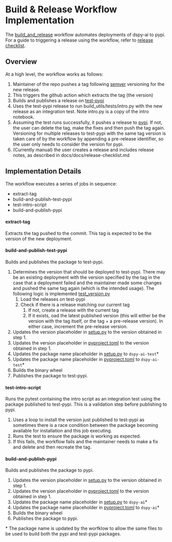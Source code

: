 # Build & Release Workflow Implementation

The [build_and_release](../../../.github/workflows/build_and_release.yml) workflow automates deployments of dspy-ai to pypi. For a guide to triggering a release using the workflow, refer to [release checklist](release-checklist.md).

## Overview

At a high level, the workflow works as follows: 

1. Maintainer of the repo pushes a tag following [semver](https://semver.org/) versioning for the new release.
2. This triggers the github action which extracts the tag (the version)
3. Builds and publishes a release on [test-pypi](https://test.pypi.org/project/dspy-ai-test/)
4. Uses the test-pypi release to run build_utils/tests/intro.py with the new release as an integration test. Note intro.py is a copy of the intro notebook.
5. Assuming the test runs successfully, it pushes a release to [pypi](https://pypi.org/project/dspy-ai/). If not, the user can delete the tag, make the fixes and then push the tag again. Versioning for multiple releases to test-pypi with the same tag version is taken care of by the workflow by appending a pre-release identifier, so the user only needs to consider the version for pypi. 
6. (Currently manual) the user creates a release and includes release notes, as described in docs/docs/release-checklist.md

## Implementation Details

The workflow executes a series of jobs in sequence: 
- extract-tag
- build-and-publish-test-pypi
- test-intro-script
- build-and-publish-pypi

#### extract-tag
Extracts the tag pushed to the commit. This tag is expected to be the version of the new deployment. 

#### build-and-publish-test-pypi
Builds and publishes the package to test-pypi.
1. Determines the version that should be deployed to test-pypi. There may be an existing deployment with the version specified by the tag in the case that a deployment failed and the maintainer made some changes and pushed the same tag again (which is the intended usage). The following logic is implemented [test_version.py](../../../build_utils/test_version.py)
    1. Load the releases on test-pypi
    1. Check if there is a release matching our current tag
        1. If not, create a release with the current tag
        1. If it exists, oad the latest published version (this will either be the version with the tag itself, or the tag + a pre-release version). In either case, increment the pre-release version.
1. Updates the version placeholder in [setup.py](../../../setup.py) to the version obtained in step 1.
1. Updates the version placeholder in [pyproject.toml](../../../pyproject.toml) to the version obtained in step 1.
1. Updates the package name placeholder in [setup.py](../../../setup.py) to  `dspy-ai-test`*
1. Updates the package name placeholder in [pyproject.toml](../../../pyproject.toml) to `dspy-ai-test`*
1. Builds the binary wheel
1. Publishes the package to test-pypi. 


#### test-intro-script
Runs the pytest containing the intro script as an integration test using the package published to test-pypi. This is a validation step before publishing to pypi.
1. Uses a loop to install the version just published to test-pypi as sometimes there is a race condition between the package becoming available for installation and this job executing.
2. Runs the test to ensure the package is working as expected. 
3. If this fails, the workflow fails and the maintainer needs to make a fix and delete and then recreate the tag.

#### build-and-publish-pypi
Builds and publishes the package to pypi.

1. Updates the version placeholder in [setup.py](../../../setup.py) to the version obtained in step 1.
1. Updates the version placeholder in [pyproject.toml](../../../pyproject.toml) to the version obtained in step 1.
1. Updates the package name placeholder in [setup.py](../../../setup.py) to  `dspy-ai`*
1. Updates the package name placeholder in [pyproject.toml](../../../pyproject.toml) to `dspy-ai`*
1. Builds the binary wheel
1. Publishes the package to pypi.


\* The package name is updated by the worfklow to allow the same files to be used to build both the pypi and test-pypi packages.